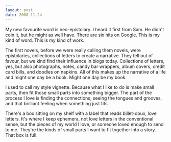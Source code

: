 ```yaml
---
layout: post
date: 2008-11-24
--- 
```


My new favourite word is neo-epistolary. I heard it first from Sam. He didn't coin it, but he might as well have. There are six hits on Google. This is my kind of word. This is my kind of work.

The first novels, before we were really calling them novels, were epistolaries, collections of letters to create a narrative. They fell out of favour, but we kind find their influence in blogs today. Collections of letters, yes, but also photographs, notes, candy bar wrappers, album covers, credit card bills, and doodles on napkins. All of this makes up the narrative of a life and might one day be a book. Might one day be my book.

I used to call my style vignette. Because what I like to do is make small parts, then fit those small parts into something bigger. The part of the process I love is finding the connections, seeing the tongues and grooves, and that brilliant feeling when something just fits. 

There's a box sitting on my shelf with a label that reads billet-doux, love letters. It's where I keep ephemera, not love letters in the conventional sense, but the pieces of my world I love, or someone loved enough to send to me. They're the kinds of small parts I want to fit together into a story. That box is full.
